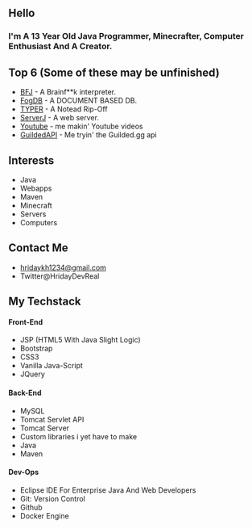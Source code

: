 ## Hello
### I'm A 13 Year Old Java Programmer, Minecrafter, Computer Enthusiast And A Creator.

## Top 6 (Some of these may be unfinished)
- [BFJ](https://github.com/HridayDev/BFJ) - A Brainf**k interpreter.
- [FogDB](https://github.com/HridayDev/FogDb) - A DOCUMENT BASED DB.
- [TYPER](https://github.com/HridayDev/TYPER) - A Notead Rip-Off
- [ServerJ](https://github.com/HridayDev/sERVERj) - A web server.
- [Youtube](https://github.com/HridayDev/Youtube) - me makin' Youtube videos
- [GuildedAPI](https://github.com/HridayDev/GuildedAPI) - Me tryin' the Guilded.gg api

## Interests
- Java
- Webapps
- Maven
- Minecraft
- Servers
- Computers

## Contact Me
- hridaykh1234@gmail.com
- Twitter@HridayDevReal

## My Techstack

#### Front-End
- JSP (HTML5 With Java Slight Logic)
- Bootstrap
- CSS3
- Vanilla Java-Script
- JQuery

#### Back-End
- MySQL
- Tomcat Servlet API
- Tomcat Server
- Custom libraries i yet have to make
- Java
- Maven

#### Dev-Ops
- Eclipse IDE For Enterprise Java And Web Developers
- Git: Version Control
- Github
- Docker Engine
